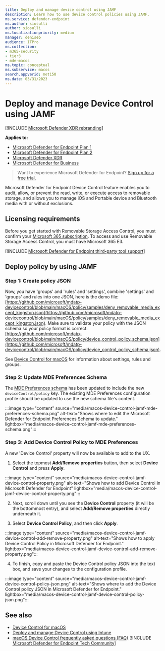 ```yaml
---
title: Deploy and manage device control using JAMF 
description: Learn how to use device control policies using JAMF.
ms.service: defender-endpoint
ms.author: siosulli
author: siosulli
ms.localizationpriority: medium
manager: deniseb
audience: ITPro
ms.collection: 
- m365-security
- tier3
- mde-macos
ms.topic: conceptual
ms.subservice: macos
search.appverid: met150
ms.date: 03/31/2023
---
```


# Deploy and manage Device Control using JAMF

[!INCLUDE [Microsoft Defender XDR rebranding](../includes/microsoft-defender.md)]

**Applies to:**

- [Microsoft Defender for Endpoint Plan 1](https://go.microsoft.com/fwlink/p/?linkid=2154037)
- [Microsoft Defender for Endpoint Plan 2](https://go.microsoft.com/fwlink/p/?linkid=2154037)
- [Microsoft Defender XDR](https://go.microsoft.com/fwlink/?linkid=2118804)
- [Microsoft Defender for Business](/microsoft-365/security/defender-business)

> Want to experience Microsoft Defender for Endpoint? [Sign up for a free trial.](https://signup.microsoft.com/create-account/signup?products=7f379fee-c4f9-4278-b0a1-e4c8c2fcdf7e&ru=https://aka.ms/MDEp2OpenTrial?ocid=docs-wdatp-exposedapis-abovefoldlink)

Microsoft Defender for Endpoint Device Control feature enables you to audit, allow, or prevent the read, write, or execute access to removable storage, and allows you to manage iOS and Portable device and Bluetooth media with or without exclusions.

## Licensing requirements

Before you get started with Removable Storage Access Control, you must confirm your [Microsoft 365 subscription](https://www.microsoft.com/microsoft-365/compare-microsoft-365-enterprise-plans?rtc=3). To access and use Removable Storage Access Control, you must have Microsoft 365 E3.

[!INCLUDE [Microsoft Defender for Endpoint third-party tool support](../includes/support.md)]

## Deploy policy by using JAMF

### Step 1: Create policy JSON

Now, you have 'groups' and 'rules' and 'settings', combine 'settings' and 'groups' and rules into one JSON, here is the demo file: [https://github.com/microsoft/mdatp-devicecontrol/blob/main/macOS/policy/samples/deny_removable_media_except_kingston.json](https://github.com/microsoft/mdatp-devicecontrol/blob/main/macOS/policy/samples/deny_removable_media_except_kingston.json). Make sure to validate your policy with the JSON schema so your policy format is correct: [https://github.com/microsoft/mdatp-devicecontrol/blob/main/macOS/policy/device_control_policy_schema.json](https://github.com/microsoft/mdatp-devicecontrol/blob/main/macOS/policy/device_control_policy_schema.json).

See [Device Control for macOS](mac-device-control-overview.md) for information about settings, rules and groups.

### Step 2: Update MDE Preferences Schema

The [MDE Preferences schema](https://github.com/microsoft/mdatp-xplat/blob/master/macos/schema/schema.json) has been updated to include the new `deviceControl/policy` key. The existing MDE Preferences configuration profile should be updated to use the new schema file's content.

:::image type="content" source="media/macos-device-control-jamf-mde-preferences-schema.png" alt-text="Shows where to edit the Microsoft Defender for Endpoint Preferences Schema to update." lightbox="media/macos-device-control-jamf-mde-preferences-schema.png":::

### Step 3: Add Device Control Policy to MDE Preferences

A new 'Device Control' property will now be available to add to the UX.  

1. Select the topmost **Add/Remove properties** button, then select **Device Control** and press **Apply**.

:::image type="content" source="media/macos-device-control-jamf-device-control-property.png" alt-text="Shows how to add Device Control in Microsoft Defender for Endpoint" lightbox="media/macos-device-control-jamf-device-control-property.png":::

2. Next, scroll down until you see the **Device Control** property (it will be the bottommost entry), and select **Add/Remove properties** directly underneath it.

3. Select **Device Control Policy**, and then click **Apply**.  

:::image type="content" source="media/macos-device-control-jamf-device-control-add-remove-property.png" alt-text="Shows how to apply Device Control Policy in Microsoft Defender for Endpoint." lightbox="media/macos-device-control-jamf-device-control-add-remove-property.png":::

4. To finish, copy and paste the Device Control policy JSON into the text box, and save your changes to the configuration profile.

:::image type="content" source="media/macos-device-control-jamf-device-control-policy-json.png" alt-text="Shows where to add the Device Control policy JSON in Microsoft Defender for Endpoint." lightbox="media/macos-device-control-jamf-device-control-policy-json.png":::

## See also

- [Device Control for macOS](mac-device-control-overview.md)
- [Deploy and manage Device Control using Intune](mac-device-control-intune.md)
- [macOS Device Control frequently asked questions (FAQ)](mac-device-control-faq.md)
[!INCLUDE [Microsoft Defender for Endpoint Tech Community](../includes/defender-mde-techcommunity.md)]
